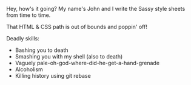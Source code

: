 Hey, how's it going? My name's John and I write the Sassy style sheets from time to time.

That HTML & CSS path is out of bounds and poppin' off!

Deadly skills:

* Bashing you to death
* Smashing you with my shell (also to death)
* Vaguely pale-oh-god-where-did-he-get-a-hand-grenade
* Alcoholism
* Killing history using git rebase
